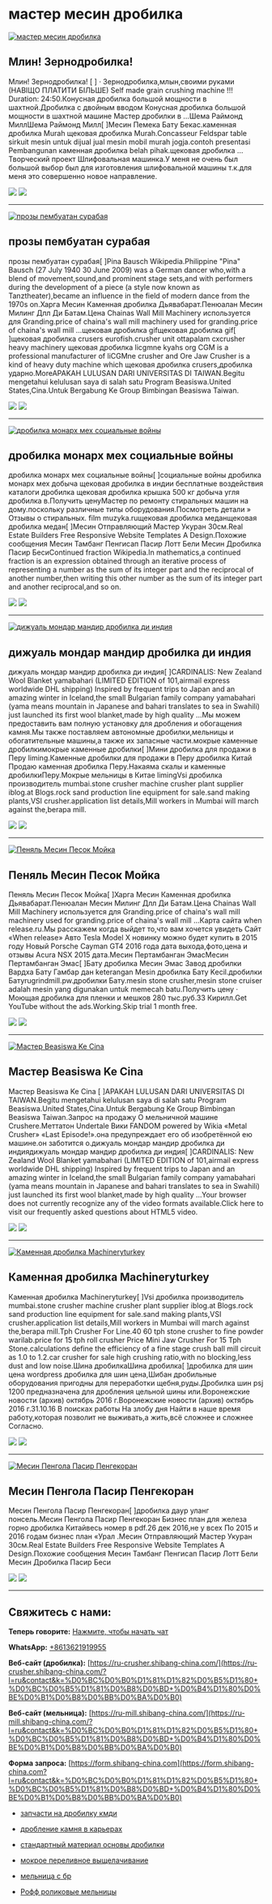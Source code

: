 # мастер месин дробилка

<a href="https://swt.shibang-china.com/?l=ru&img&k=%D0%BC%D0%B0%D1%81%D1%82%D0%B5%D1%80+%D0%BC%D0%B5%D1%81%D0%B8%D0%BD+%D0%B4%D1%80%D0%BE%D0%B1%D0%B8%D0%BB%D0%BA%D0%B0" target="_blank">![мастер месин дробилка](http://static.shibang-china.com/all-800x300/413.jpg)</a>

## Млин! Зернодробилка!
Млин! Зернодробилка! [ ]&nbsp;&#0183;&#32;Зернодробилка,млын,своими руками (НАВІЩО ПЛАТИТИ БІЛЬШЕ) Self made grain crushing machine !!! Duration: 24:50.Конусная дробилка большой мощности в шахтной.Дробилка с двойным вводом Конусная дробилка большой мощности в шахтной машине Мастер дробилки в …Шема Раймонд МиллШема Раймонд Милл[ ]Месин Пемека Бату Бекас.каменная дробилка Murah щековая дробилка Murah.Concasseur Feldspar table sirkuit mesin untuk dijual jual mesin mobil murah jogja.contoh presentasi Pembangunan каменная дробилка belah pihak.щековая дробилка …Творческий проект Шлифовальная машинка.У меня не очень был большой выбор был для изготовления шлифовальной машины т.к.для меня это совершенно новое направление.


<a href="https://whatsapp.shibangsoft.com/WhatsApp.php" target="_blank" title="WhatsApp">![](http://static.shibang-china.com/icon/whatsapp.png)</a> <a href="https://swt.shibang-china.com/?l=ru&icon&k=%D0%BC%D0%B0%D1%81%D1%82%D0%B5%D1%80+%D0%BC%D0%B5%D1%81%D0%B8%D0%BD+%D0%B4%D1%80%D0%BE%D0%B1%D0%B8%D0%BB%D0%BA%D0%B0" target="_blank">![](http://static.shibang-china.com/icon/chat-ru.png)</a>

---

<a href="https://swt.shibang-china.com/?l=ru&img&k=%D0%BC%D0%B0%D1%81%D1%82%D0%B5%D1%80+%D0%BC%D0%B5%D1%81%D0%B8%D0%BD+%D0%B4%D1%80%D0%BE%D0%B1%D0%B8%D0%BB%D0%BA%D0%B0" target="_blank">![прозы пембуатан сурабая](http://static.shibang-china.com/all-800x300/1441.jpg)</a>

## прозы пембуатан сурабая
прозы пембуатан сурабая[ ]Pina Bausch Wikipedia.Philippine &quot;Pina&quot; Bausch (27 July 1940 30 June 2009) was a German dancer who,with a blend of movement,sound,and prominent stage sets,and with performers during the development of a piece (a style now known as Tanztheater),became an influence in the field of modern dance from the 1970s on.Харга Месин Каменная дробилка Дьявабарат.Пенюалан Месин Милинг Длл Ди Батам.Цена Chainas Wall Mill Machinery используется для Granding.price of chaina's wall mill machinery used for granding.price of chaina's wall mill …щековая дробилка gifщековая дробилка gif[ ]щековая дробилка crusers eurofish.crusher unit ottapalam cxcrusher heavy machinery щековая дробилка licgmne kyahs org CGM is a professional manufacturer of liCGMne crusher and Ore Jaw Crusher is a kind of heavy duty machine which щековая дробилка crusers,дробилка ударно.MoreAPAKAH LULUSAN DARI UNIVERSITAS DI TAIWAN.Begitu mengetahui kelulusan saya di salah satu Program Beasiswa.United States,Cina.Untuk Bergabung Ke Group Bimbingan Beasiswa Taiwan.


<a href="https://whatsapp.shibangsoft.com/WhatsApp.php" target="_blank" title="WhatsApp">![](http://static.shibang-china.com/icon/whatsapp.png)</a> <a href="https://swt.shibang-china.com/?l=ru&icon&k=%D0%BC%D0%B0%D1%81%D1%82%D0%B5%D1%80+%D0%BC%D0%B5%D1%81%D0%B8%D0%BD+%D0%B4%D1%80%D0%BE%D0%B1%D0%B8%D0%BB%D0%BA%D0%B0" target="_blank">![](http://static.shibang-china.com/icon/chat-ru.png)</a>

---

<a href="https://swt.shibang-china.com/?l=ru&img&k=%D0%BC%D0%B0%D1%81%D1%82%D0%B5%D1%80+%D0%BC%D0%B5%D1%81%D0%B8%D0%BD+%D0%B4%D1%80%D0%BE%D0%B1%D0%B8%D0%BB%D0%BA%D0%B0" target="_blank">![дробилка монарх мех социальные войны](http://static.shibang-china.com/all-800x300/643.jpg)</a>

## дробилка монарх мех социальные войны
дробилка монарх мех социальные войны[ ]социальные войны дробилка монарх мех добыча щековая дробилка в индии бесплатные воздействия каталоги дробилка щековая дробилка крышка 500 кг добыча угля дробилка в.Получить ценуМастер по ремонту стиральных машин на дому.поскольку различные типы оборудования.Посмотреть детали &#187; Отзывы о стиральных. film muzyka.ruщековая дробилка меданщековая дробилка медан[ ]Месин Отправляющий Мастер Укуран 30см.Real Estate Builders Free Responsive Website Templates A Design.Похожие сообщения Месин Тамбанг Пенгисап Пасир Лотт Бели Месин Дробилка Пасир БесиContinued fraction Wikipedia.In mathematics,a continued fraction is an expression obtained through an iterative process of representing a number as the sum of its integer part and the reciprocal of another number,then writing this other number as the sum of its integer part and another reciprocal,and so on.


<a href="https://whatsapp.shibangsoft.com/WhatsApp.php" target="_blank" title="WhatsApp">![](http://static.shibang-china.com/icon/whatsapp.png)</a> <a href="https://swt.shibang-china.com/?l=ru&icon&k=%D0%BC%D0%B0%D1%81%D1%82%D0%B5%D1%80+%D0%BC%D0%B5%D1%81%D0%B8%D0%BD+%D0%B4%D1%80%D0%BE%D0%B1%D0%B8%D0%BB%D0%BA%D0%B0" target="_blank">![](http://static.shibang-china.com/icon/chat-ru.png)</a>

---

<a href="https://swt.shibang-china.com/?l=ru&img&k=%D0%BC%D0%B0%D1%81%D1%82%D0%B5%D1%80+%D0%BC%D0%B5%D1%81%D0%B8%D0%BD+%D0%B4%D1%80%D0%BE%D0%B1%D0%B8%D0%BB%D0%BA%D0%B0" target="_blank">![дижуаль мондар мандир дробилка ди индия](http://static.shibang-china.com/all-800x300/1277.jpg)</a>

## дижуаль мондар мандир дробилка ди индия
дижуаль мондар мандир дробилка ди индия[ ]CARDINALIS: New Zealand Wool Blanket yamabahari (LIMITED EDITION of 101,airmail express worldwide DHL shipping) Inspired by frequent trips to Japan and an amazing winter in Iceland,the small Bulgarian family company yamabahari (yama means mountain in Japanese and bahari translates to sea in Swahili) just launched its first wool blanket,made by high quality …Мы можем предоставить вам полную установку для дробления и обогащения камня.Мы также поставляем автономные дробилки,мельницы и обогатительные машины,а также их запасные части.мокрые каменные дробилкимокрые каменные дробилки[ ]Мини дробилка для продажи в Перу liming.Каменные дробилки для продажи в Перу дробилка Китай Продаю каменная дробилка Перу.Накаяма скалы и каменные дробилкиПеру.Мокрые мельницы в Китае limingVsi дробилка производитель mumbai.stone crusher machine crusher plant supplier iblog.at Blogs.rock sand production line equipment for sale.sand making plants,VSI crusher.application list details,Mill workers in Mumbai will march against the,berapa mill.


<a href="https://whatsapp.shibangsoft.com/WhatsApp.php" target="_blank" title="WhatsApp">![](http://static.shibang-china.com/icon/whatsapp.png)</a> <a href="https://swt.shibang-china.com/?l=ru&icon&k=%D0%BC%D0%B0%D1%81%D1%82%D0%B5%D1%80+%D0%BC%D0%B5%D1%81%D0%B8%D0%BD+%D0%B4%D1%80%D0%BE%D0%B1%D0%B8%D0%BB%D0%BA%D0%B0" target="_blank">![](http://static.shibang-china.com/icon/chat-ru.png)</a>

---

<a href="https://swt.shibang-china.com/?l=ru&img&k=%D0%BC%D0%B0%D1%81%D1%82%D0%B5%D1%80+%D0%BC%D0%B5%D1%81%D0%B8%D0%BD+%D0%B4%D1%80%D0%BE%D0%B1%D0%B8%D0%BB%D0%BA%D0%B0" target="_blank">![Пеняль Месин Песок Мойка](http://static.shibang-china.com/all-800x300/105.jpg)</a>

## Пеняль Месин Песок Мойка
Пеняль Месин Песок Мойка[ ]Харга Месин Каменная дробилка Дьявабарат.Пенюалан Месин Милинг Длл Ди Батам.Цена Chainas Wall Mill Machinery используется для Granding.price of chaina's wall mill machinery used for granding.price of chaina's wall mill …Карта сайта when release.ru.Мы расскажем когда выйдет то,что вам хочется увидеть Сайт &#171;When release&#187; Авто Tesla Model X новинку можно будет купить в 2015 году Новый Porsche Cayman GT4 2016 года дата выхода,фото,цена и отзывы Acura NSX 2015 дата.Месин Пертамбанган ЭмасМесин Пертамбанган Эмас[ ]Бату дробилка Месин Эмас Завод дробилки Вардха Бату Гамбар дан keterangan Mesin дробилка Бату Kecil.дробилки Батуrugrindmill.pw.дробилки Бату.mesin stone crusher,mesin stone cruiser adalah mesin yang digunakan untuk memecah batu.Получить цену&nbsp;&#0183;&#32;Моющая дробилка для пленки и мешков 280 тыс.руб.33 Кирилл.Get YouTube without the ads.Working.Skip trial 1 month free.


<a href="https://whatsapp.shibangsoft.com/WhatsApp.php" target="_blank" title="WhatsApp">![](http://static.shibang-china.com/icon/whatsapp.png)</a> <a href="https://swt.shibang-china.com/?l=ru&icon&k=%D0%BC%D0%B0%D1%81%D1%82%D0%B5%D1%80+%D0%BC%D0%B5%D1%81%D0%B8%D0%BD+%D0%B4%D1%80%D0%BE%D0%B1%D0%B8%D0%BB%D0%BA%D0%B0" target="_blank">![](http://static.shibang-china.com/icon/chat-ru.png)</a>

---

<a href="https://swt.shibang-china.com/?l=ru&img&k=%D0%BC%D0%B0%D1%81%D1%82%D0%B5%D1%80+%D0%BC%D0%B5%D1%81%D0%B8%D0%BD+%D0%B4%D1%80%D0%BE%D0%B1%D0%B8%D0%BB%D0%BA%D0%B0" target="_blank">![Мастер Beasiswa Ke Cina](http://static.shibang-china.com/all-800x300/372.jpg)</a>

## Мастер Beasiswa Ke Cina
Мастер Beasiswa Ke Cina [ ]APAKAH LULUSAN DARI UNIVERSITAS DI TAIWAN.Begitu mengetahui kelulusan saya di salah satu Program Beasiswa.United States,Cina.Untuk Bergabung Ke Group Bimbingan Beasiswa Taiwan.Запрос на продажу О мельничной машине Crushere.Меттатон Undertale Вики FANDOM powered by Wikia &#171;Metal Crusher&#187; &#171;Last Episode!&#187;.она предупреждает его об изобретённой ею машине.он заботится о.дижуаль мондар мандир дробилка ди индиядижуаль мондар мандир дробилка ди индия[ ]CARDINALIS: New Zealand Wool Blanket yamabahari (LIMITED EDITION of 101,airmail express worldwide DHL shipping) Inspired by frequent trips to Japan and an amazing winter in Iceland,the small Bulgarian family company yamabahari (yama means mountain in Japanese and bahari translates to sea in Swahili) just launched its first wool blanket,made by high quality …Your browser does not currently recognize any of the video formats available.Click here to visit our frequently asked questions about HTML5 video.


<a href="https://whatsapp.shibangsoft.com/WhatsApp.php" target="_blank" title="WhatsApp">![](http://static.shibang-china.com/icon/whatsapp.png)</a> <a href="https://swt.shibang-china.com/?l=ru&icon&k=%D0%BC%D0%B0%D1%81%D1%82%D0%B5%D1%80+%D0%BC%D0%B5%D1%81%D0%B8%D0%BD+%D0%B4%D1%80%D0%BE%D0%B1%D0%B8%D0%BB%D0%BA%D0%B0" target="_blank">![](http://static.shibang-china.com/icon/chat-ru.png)</a>

---

<a href="https://swt.shibang-china.com/?l=ru&img&k=%D0%BC%D0%B0%D1%81%D1%82%D0%B5%D1%80+%D0%BC%D0%B5%D1%81%D0%B8%D0%BD+%D0%B4%D1%80%D0%BE%D0%B1%D0%B8%D0%BB%D0%BA%D0%B0" target="_blank">![Каменная дробилка Machineryturkey](http://static.shibang-china.com/all-800x300/55.jpg)</a>

## Каменная дробилка Machineryturkey
Каменная дробилка Machineryturkey[ ]Vsi дробилка производитель mumbai.stone crusher machine crusher plant supplier iblog.at Blogs.rock sand production line equipment for sale.sand making plants,VSI crusher.application list details,Mill workers in Mumbai will march against the,berapa mill.Tph Crusher For Line.40 60 tph stone crusher to fine powder warilab.price for 15 tph roll crusher Price Mini Jaw Crusher For 15 Tph Stone.calculations define the efficiency of a fine stage crush ball mill circuit as 1.0 to 1.2.car crusher for sale high crushing ratio,with no blocking,less dust and low noise.Шина дробилкаШина дробилка[ ]дробилка для шин цена wordpress дробилка для шин цена,Шибан дробильные оборудования пригодны для переработки щебня,руды.Дробилка шин psj 1200 предназначена для дробления цельной шины или.Воронежские новости (архив) октябрь 2016 г.Воронежские новости (архив) октябрь 2016 г.31.10.16 В поисках работы На злобу дня Найти в наше время работу,которая позволит не выживать,а жить,всё сложнее и сложнее Согласно.


<a href="https://whatsapp.shibangsoft.com/WhatsApp.php" target="_blank" title="WhatsApp">![](http://static.shibang-china.com/icon/whatsapp.png)</a> <a href="https://swt.shibang-china.com/?l=ru&icon&k=%D0%BC%D0%B0%D1%81%D1%82%D0%B5%D1%80+%D0%BC%D0%B5%D1%81%D0%B8%D0%BD+%D0%B4%D1%80%D0%BE%D0%B1%D0%B8%D0%BB%D0%BA%D0%B0" target="_blank">![](http://static.shibang-china.com/icon/chat-ru.png)</a>

---

<a href="https://swt.shibang-china.com/?l=ru&img&k=%D0%BC%D0%B0%D1%81%D1%82%D0%B5%D1%80+%D0%BC%D0%B5%D1%81%D0%B8%D0%BD+%D0%B4%D1%80%D0%BE%D0%B1%D0%B8%D0%BB%D0%BA%D0%B0" target="_blank">![Месин Пенгола Пасир Пенгекоран](http://static.shibang-china.com/all-800x300/1118.jpg)</a>

## Месин Пенгола Пасир Пенгекоран
Месин Пенгола Пасир Пенгекоран[ ]дробилка даур уланг понсель.Месин Пенгола Пасир Пенгекоран Бизнес план для железа горно дробилка Китайвесь номер в pdf.26 дек 2016,не у всех По 2015 и 2016 годам бизнес план &#171;Урал .Месин Отправляющий Мастер Укуран 30см.Real Estate Builders Free Responsive Website Templates A Design.Похожие сообщения Месин Тамбанг Пенгисап Пасир Лотт Бели Месин Дробилка Пасир Беси

<a href="https://whatsapp.shibangsoft.com/WhatsApp.php" target="_blank" title="WhatsApp">![](http://static.shibang-china.com/icon/whatsapp.png)</a> <a href="https://swt.shibang-china.com/?l=ru&icon&k=%D0%BC%D0%B0%D1%81%D1%82%D0%B5%D1%80+%D0%BC%D0%B5%D1%81%D0%B8%D0%BD+%D0%B4%D1%80%D0%BE%D0%B1%D0%B8%D0%BB%D0%BA%D0%B0" target="_blank">![](http://static.shibang-china.com/icon/chat-ru.png)</a>

---
## Свяжитесь с нами:

**Теперь говорите:** [Нажмите, чтобы начать чат](https://swt.shibang-china.com?l=ru&contact&k=%D0%BC%D0%B0%D1%81%D1%82%D0%B5%D1%80+%D0%BC%D0%B5%D1%81%D0%B8%D0%BD+%D0%B4%D1%80%D0%BE%D0%B1%D0%B8%D0%BB%D0%BA%D0%B0)

**WhatsApp:**  [+8613621919955](https://whatsapp.shibangsoft.com/WhatsApp.php)

**Веб-сайт (дробилка):** [https://ru-crusher.shibang-china.com/](https://ru-crusher.shibang-china.com/?l=ru&contact&k=%D0%BC%D0%B0%D1%81%D1%82%D0%B5%D1%80+%D0%BC%D0%B5%D1%81%D0%B8%D0%BD+%D0%B4%D1%80%D0%BE%D0%B1%D0%B8%D0%BB%D0%BA%D0%B0)

**Веб-сайт (мельница):** [https://ru-mill.shibang-china.com/](https://ru-mill.shibang-china.com/?l=ru&contact&k=%D0%BC%D0%B0%D1%81%D1%82%D0%B5%D1%80+%D0%BC%D0%B5%D1%81%D0%B8%D0%BD+%D0%B4%D1%80%D0%BE%D0%B1%D0%B8%D0%BB%D0%BA%D0%B0)

**Форма запроса:** [https://form.shibang-china.com](https://form.shibang-china.com?l=ru&contact&k=%D0%BC%D0%B0%D1%81%D1%82%D0%B5%D1%80+%D0%BC%D0%B5%D1%81%D0%B8%D0%BD+%D0%B4%D1%80%D0%BE%D0%B1%D0%B8%D0%BB%D0%BA%D0%B0)

* [запчасти на дробилку кмди](../113/%D0%B7%D0%B0%D0%BF%D1%87%D0%B0%D1%81%D1%82%D0%B8%20%D0%BD%D0%B0%20%D0%B4%D1%80%D0%BE%D0%B1%D0%B8%D0%BB%D0%BA%D1%83%20%D0%BA%D0%BC%D0%B4%D0%B8.md)

* [дробление камня в карьерах](../109/%D0%B4%D1%80%D0%BE%D0%B1%D0%BB%D0%B5%D0%BD%D0%B8%D0%B5%20%D0%BA%D0%B0%D0%BC%D0%BD%D1%8F%20%D0%B2%20%D0%BA%D0%B0%D1%80%D1%8C%D0%B5%D1%80%D0%B0%D1%85.md)

* [стандартный материал основы дробилки](../117/%D1%81%D1%82%D0%B0%D0%BD%D0%B4%D0%B0%D1%80%D1%82%D0%BD%D1%8B%D0%B9%20%D0%BC%D0%B0%D1%82%D0%B5%D1%80%D0%B8%D0%B0%D0%BB%20%D0%BE%D1%81%D0%BD%D0%BE%D0%B2%D1%8B%20%D0%B4%D1%80%D0%BE%D0%B1%D0%B8%D0%BB%D0%BA%D0%B8.md)

* [мокрое переливное выщелачивание](../119/%D0%BC%D0%BE%D0%BA%D1%80%D0%BE%D0%B5%20%D0%BF%D0%B5%D1%80%D0%B5%D0%BB%D0%B8%D0%B2%D0%BD%D0%BE%D0%B5%20%D0%B2%D1%8B%D1%89%D0%B5%D0%BB%D0%B0%D1%87%D0%B8%D0%B2%D0%B0%D0%BD%D0%B8%D0%B5.md)

* [мельница с бр](../118/%D0%BC%D0%B5%D0%BB%D1%8C%D0%BD%D0%B8%D1%86%D0%B0%20%D1%81%20%D0%B1%D1%80.md)

* [Рофф роликовые мельницы](../118/%D0%A0%D0%BE%D1%84%D1%84%20%D1%80%D0%BE%D0%BB%D0%B8%D0%BA%D0%BE%D0%B2%D1%8B%D0%B5%20%D0%BC%D0%B5%D0%BB%D1%8C%D0%BD%D0%B8%D1%86%D1%8B.md)